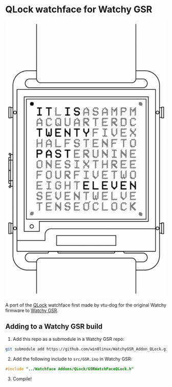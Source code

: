 # QLock watchface for Watchy GSR

![QLock watchface](QLock.png)

A port of the [QLock](https://github.com/vtu-dog/qlock) watchface first made by vtu-dog for the original Watchy firmware to [Watchy GSR](https://github.com/gurusr/Watchy_GSR).

## Adding to a Watchy GSR build
1. Add this repo as a submodule in a Watchy GSR repo:
```sh
git submodule add https://github.com/win8linux/WatchyGSR_Addon_QLock.git "Watchface Addons/QLock"
```
2. Add the following include to `src/GSR.ino` in Watchy GSR:
```cpp
#include "../Watchface Addons/QLock/GSRWatchFaceQLock.h"
```
3. Compile!
